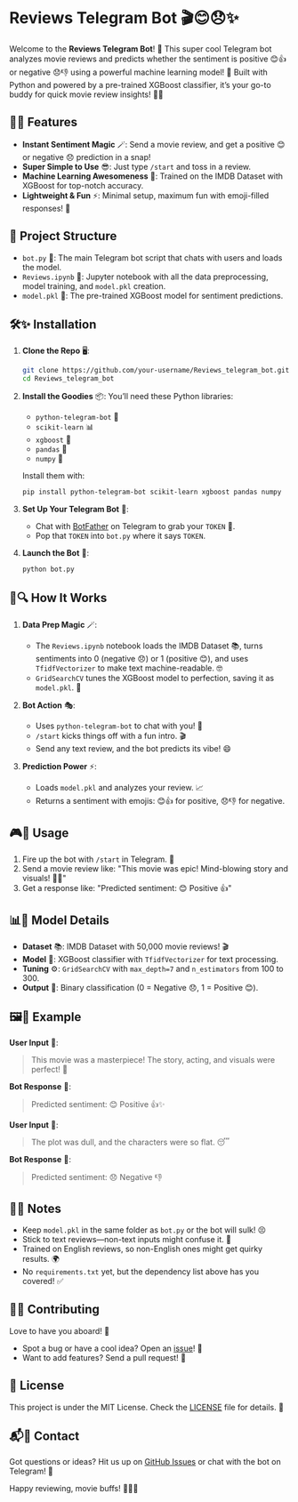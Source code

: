 # Reviews Telegram Bot 🎬😊😞✨

Welcome to the **Reviews Telegram Bot**! 🎉 This super cool Telegram bot analyzes movie reviews and predicts whether the sentiment is positive 😊👍 or negative 😞👎 using a powerful machine learning model! 🤖 Built with Python and powered by a pre-trained XGBoost classifier, it’s your go-to buddy for quick movie review insights! 🍿🔥

## 🚀🌟 Features

- **Instant Sentiment Magic** 🪄: Send a movie review, and get a positive 😊 or negative 😞 prediction in a snap!
- **Super Simple to Use** 😎: Just type `/start` and toss in a review.
- **Machine Learning Awesomeness** 🧠: Trained on the IMDB Dataset with XGBoost for top-notch accuracy.
- **Lightweight & Fun** ⚡: Minimal setup, maximum fun with emoji-filled responses! 🎈

## 📂 Project Structure

- `bot.py` 📜: The main Telegram bot script that chats with users and loads the model.
- `Reviews.ipynb` 📓: Jupyter notebook with all the data preprocessing, model training, and `model.pkl` creation.
- `model.pkl` 💾: The pre-trained XGBoost model for sentiment predictions.

## 🛠️✨ Installation

1. **Clone the Repo** 🖥️:
   ```bash
   git clone https://github.com/your-username/Reviews_telegram_bot.git
   cd Reviews_telegram_bot
   ```

2. **Install the Goodies** 📦:
   You’ll need these Python libraries:
   - `python-telegram-bot` 🤖
   - `scikit-learn` 📊
   - `xgboost` 🚀
   - `pandas` 🐼
   - `numpy` 🔢

   Install them with:
   ```bash
   pip install python-telegram-bot scikit-learn xgboost pandas numpy
   ```

3. **Set Up Your Telegram Bot** 📲:
   - Chat with [BotFather](https://t.me/BotFather) on Telegram to grab your `TOKEN` 🔑.
   - Pop that `TOKEN` into `bot.py` where it says `TOKEN`.

4. **Launch the Bot** 🚀:
   ```bash
   python bot.py
   ```

## 🧠🔍 How It Works

1. **Data Prep Magic** 🪄:
   - The `Reviews.ipynb` notebook loads the IMDB Dataset 📚, turns sentiments into 0 (negative 😞) or 1 (positive 😊), and uses `TfidfVectorizer` to make text machine-readable. 🤓
   - `GridSearchCV` tunes the XGBoost model to perfection, saving it as `model.pkl`. 💾

2. **Bot Action** 🎭:
   - Uses `python-telegram-bot` to chat with you! 💬
   - `/start` kicks things off with a fun intro. 🎬
   - Send any text review, and the bot predicts its vibe! 😄

3. **Prediction Power** ⚡:
   - Loads `model.pkl` and analyzes your review. 📈
   - Returns a sentiment with emojis: 😊👍 for positive, 😞👎 for negative.

## 🎮🎉 Usage

1. Fire up the bot with `/start` in Telegram. 🚀
2. Send a movie review like: "This movie was epic! Mind-blowing story and visuals! 🎥🔥"
3. Get a response like: "Predicted sentiment: 😊 Positive 👍"

## 📊🤖 Model Details

- **Dataset** 📚: IMDB Dataset with 50,000 movie reviews! 🎬
- **Model** 🧠: XGBoost classifier with `TfidfVectorizer` for text processing.
- **Tuning** ⚙️: `GridSearchCV` with `max_depth=7` and `n_estimators` from 100 to 300.
- **Output** 📢: Binary classification (0 = Negative 😞, 1 = Positive 😊).

## 🖼️🌈 Example

**User Input** 🎤:
> This movie was a masterpiece! The story, acting, and visuals were perfect! 🌟

**Bot Response** 💬:
> Predicted sentiment: 😊 Positive 👍✨

**User Input** 🎤:
> The plot was dull, and the characters were so flat. 😴

**Bot Response** 💬:
> Predicted sentiment: 😞 Negative 👎

## 📝✨ Notes

- Keep `model.pkl` in the same folder as `bot.py` or the bot will sulk! 😣
- Stick to text reviews—non-text inputs might confuse it. 🤔
- Trained on English reviews, so non-English ones might get quirky results. 🌍
- No `requirements.txt` yet, but the dependency list above has you covered! ✅

## 🤝💡 Contributing

Love to have you aboard! 🚢
- Spot a bug or have a cool idea? Open an [issue](https://github.com/your-username/Reviews_telegram_bot/issues)! 🐞
- Want to add features? Send a pull request! 🚀

## 📜 License

This project is under the MIT License. Check the [LICENSE](LICENSE) file for details. 📄

## 📬📲 Contact

Got questions or ideas? Hit us up on [GitHub Issues](https://github.com/your-username/Reviews_telegram_bot/issues) or chat with the bot on Telegram! 💬

Happy reviewing, movie buffs! 🎥🍿✨